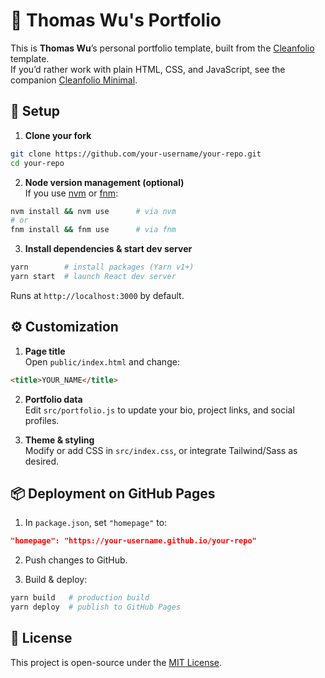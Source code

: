 # 🚀 Thomas Wu's Portfolio

This is **Thomas Wu**’s personal portfolio template, built from the [Cleanfolio](https://github.com/rjshkhr/cleanfolio) template.  
If you’d rather work with plain HTML, CSS, and JavaScript, see the companion [Cleanfolio Minimal](https://github.com/rjshkhr/cleanfolio-minimal).

## 🔧 Setup

1. **Clone your fork**
  
  ```bash
  git clone https://github.com/your-username/your-repo.git
  cd your-repo
  ```
  
2. **Node version management (optional)**  
  If you use [nvm](https://github.com/nvm-sh/nvm) or [fnm](https://github.com/Schniz/fnm):
  
  ```bash
  nvm install && nvm use      # via nvm  
  # or  
  fnm install && fnm use      # via fnm  
  ```
  
3. **Install dependencies & start dev server**
  
  ```bash
  yarn        # install packages (Yarn v1+)  
  yarn start  # launch React dev server  
  ```
  
  Runs at `http://localhost:3000` by default.
  

## ⚙️ Customization

1. **Page title**  
  Open `public/index.html` and change:
  
  ```html
  <title>YOUR_NAME</title>
  ```
  
2. **Portfolio data**  
  Edit `src/portfolio.js` to update your bio, project links, and social profiles.
  
3. **Theme & styling**  
  Modify or add CSS in `src/index.css`, or integrate Tailwind/Sass as desired.
  

## 📦 Deployment on GitHub Pages

1. In `package.json`, set `"homepage"` to:
  
  ```json
  "homepage": "https://your-username.github.io/your-repo"
  ```
  
2. Push changes to GitHub.
  
3. Build & deploy:
  
  ```bash
  yarn build   # production build  
  yarn deploy  # publish to GitHub Pages  
  ```
  

## 📄 License

This project is open-source under the [MIT License](https://choosealicense.com/licenses/mit/).